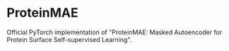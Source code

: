 # ProteinMAE
Official PyTorch implementation of  "ProteinMAE: Masked Autoencoder for Protein Surface Self-supervised Learning".
